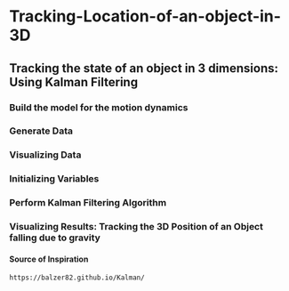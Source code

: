 # Tracking-Location-of-an-object-in-3D
## Tracking the state of an object in 3 dimensions: Using Kalman Filtering

### Build the model for the motion dynamics
### Generate Data
### Visualizing Data
### Initializing Variables
### Perform Kalman Filtering Algorithm
### Visualizing Results: Tracking the 3D Position of an Object falling due to gravity
#### Source of Inspiration
	https://balzer82.github.io/Kalman/
